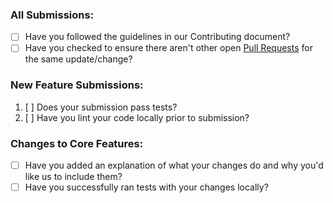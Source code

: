 ### All Submissions:

* [ ] Have you followed the guidelines in our Contributing document?
* [ ] Have you checked to ensure there aren't other open [Pull Requests](../../pulls) for the same update/change?

### New Feature Submissions:

1. [ ] Does your submission pass tests?
2. [ ] Have you lint your code locally prior to submission?

### Changes to Core Features:

* [ ] Have you added an explanation of what your changes do and why you'd like us to include them?
* [ ] Have you successfully ran tests with your changes locally?
